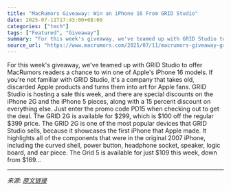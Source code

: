 ```yaml
---
title: "MacRumors Giveaway: Win an iPhone 16 From GRID Studio"
date: 2025-07-11T17:43:00+08:00
categories: ["tech"]
tags: ["Featured", "Giveaway"]
summary: "For this week's giveaway, we've teamed up with GRID Studio to offer MacRumors readers a chance to win one of Apple's iPhone 16 models. If you're not familiar with GRID Studio, it's a company that take"
source_url: "https://www.macrumors.com/2025/07/11/macrumors-giveaway-grid-studio-iphone-july-2025/"
---
```


For this week's giveaway, we've teamed up with GRID Studio to offer MacRumors readers a chance to win one of Apple's iPhone 16 models. If you're not familiar with GRID Studio, it's a company that takes old, discarded Apple products and turns them into art for Apple fans. GRID Studio is hosting a sale this week, and there are special discounts on the iPhone 2G and the &zwnj;iPhone&zwnj; 5 pieces, along with a 15 percent discount on everything else. Just enter the promo code PD15 when checking out to get the deal. The GRID 2G is available for &#36;299, which is &#36;100 off the regular &#36;399 price. The GRID 2G is one of the most popular devices that GRID Studio sells, because it showcases the first &zwnj;iPhone&zwnj; that Apple made. It highlights all of the components that were in the original 2007 &zwnj;iPhone&zwnj;, including the curved shell, power button, headphone socket, speaker, logic board, and ear piece. The Grid 5 is available for just &#36;109 this week, down from &#36;169...

---

*来源: [原文链接](https://www.macrumors.com/2025/07/11/macrumors-giveaway-grid-studio-iphone-july-2025/)*
